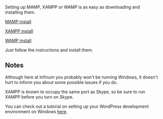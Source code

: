 Setting up MAMP, XAMPP or WAMP is as easy as downloading and installing them.

[MAMP install](https://www.mamp.info/en/)

[XAMPP install](https://www.apachefriends.org/index.html)

[WAMP install](http://www.wampserver.com/en/)

Just follow the instructions and install them.

## Notes

Although here at Infinum you probably won't be running Windows, it doesn't hurt to inform you about some possible issues if you do.

XAMPP is known to occupy the same port as Skype, so be sure to run XAMPP before you turn on Skype.

You can check out a tutorial on setting up your WordPress development environment on Windows [here](https://github.com/dingo-d/WordPress-development-environment-setup-for-Windows).


